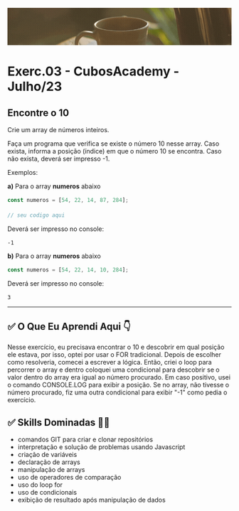 ![](./../capa_readme_luelencavalheiro.gif)

# Exerc.03 - CubosAcademy - Julho/23

## Encontre o 10

Crie um array de números inteiros.

Faça um programa que verifica se existe o número 10 nesse array. Caso exista, informa a posição (índice) em que o número 10 se encontra. Caso não exista, deverá ser impresso -1.

Exemplos:

**a)** Para o array **numeros** abaixo

```javascript
const numeros = [54, 22, 14, 87, 284];

// seu codigo aqui
```

Deverá ser impresso no console:

```
-1
```

**b)** Para o array **numeros** abaixo

```javascript
const numeros = [54, 22, 14, 10, 284];
```

Deverá ser impresso no console:

```
3
```

---

## ✅ O Que Eu Aprendi Aqui 👇

Nesse exercício, eu precisava encontrar o 10 e descobrir em qual posição ele estava, por isso, optei por usar o FOR tradicional. Depois de escolher como resolveria, comecei a escrever a lógica. Então, criei o loop para percorrer o array e dentro coloquei uma condicional para descobrir se o valor dentro do array era igual ao número procurado. Em caso positivo, usei o comando CONSOLE.LOG para exibir a posição. Se no array, não tivesse o número procurado, fiz uma outra condicional para exibir "-1" como pedia o exercício.

## ✅ Skills Dominadas 👩‍💻

- comandos GIT para criar e clonar repositórios
- interpretação e solução de problemas usando Javascript
- criação de variáveis
- declaração de arrays
- manipulação de arrays
- uso de operadores de comparação
- uso do loop for
- uso de condicionais
- exibição de resultado após manipulação de dados